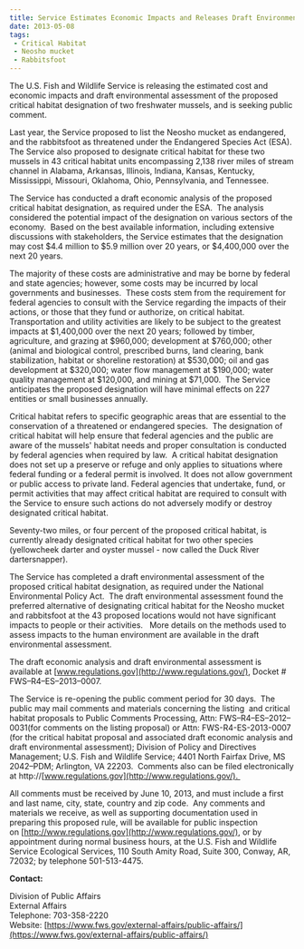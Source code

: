 ```yaml
---
title: Service Estimates Economic Impacts and Releases Draft Environmental Assessment of Critical Habitat Designation for Neosho Mucket and Rabbitsfoot
date: 2013-05-08
tags:
 - Critical Habitat
 - Neosho mucket
 - Rabbitsfoot
---
```


The U.S. Fish and Wildlife Service is releasing the estimated cost and economic impacts and draft environmental assessment of the proposed critical habitat designation of two freshwater mussels, and is seeking public comment.

Last year, the Service proposed to list the Neosho mucket as endangered, and the rabbitsfoot as threatened under the Endangered Species Act (ESA). The Service also proposed to designate critical habitat for these two mussels in 43 critical habitat units encompassing 2,138 river miles of stream channel in Alabama, Arkansas, Illinois, Indiana, Kansas, Kentucky, Mississippi, Missouri, Oklahoma, Ohio, Pennsylvania, and Tennessee. 

The Service has conducted a draft economic analysis of the proposed critical habitat designation, as required under the ESA.  The analysis considered the potential impact of the designation on various sectors of the economy.  Based on the best available information, including extensive discussions with stakeholders, the Service estimates that the designation may cost $4.4 million to $5.9 million over 20 years, or $4,400,000 over the next 20 years.

The majority of these costs are administrative and may be borne by federal and state agencies; however, some costs may be incurred by local governments and businesses.  These costs stem from the requirement for federal agencies to consult with the Service regarding the impacts of their actions, or those that they fund or authorize, on critical habitat.  Transportation and utility activities are likely to be subject to the greatest impacts at $1,400,000 over the next 20 years; followed by timber, agriculture, and grazing at $960,000; development at $760,000; other (animal and biological control, prescribed burns, land clearing, bank stabilization, habitat or shoreline restoration) at $530,000; oil and gas development at $320,000; water flow management at $190,000; water quality management at $120,000, and mining at $71,000.  The Service anticipates the proposed designation will have minimal effects on 227 entities or small businesses annually.

Critical habitat refers to specific geographic areas that are essential to the conservation of a threatened or endangered species.  The designation of critical habitat will help ensure that federal agencies and the public are aware of the mussels' habitat needs and proper consultation is conducted by federal agencies when required by law.  A critical habitat designation does not set up a preserve or refuge and only applies to situations where federal funding or a federal permit is involved. It does not allow government or public access to private land. Federal agencies that undertake, fund, or permit activities that may affect critical habitat are required to consult with the Service to ensure such actions do not adversely modify or destroy designated critical habitat.

Seventy-two miles, or four percent of the proposed critical habitat, is currently already designated critical habitat for two other species (yellowcheek darter and oyster mussel - now called the Duck River dartersnapper). 

The Service has completed a draft environmental assessment of the proposed critical habitat designation, as required under the National Environmental Policy Act.  The draft environmental assessment found the preferred alternative of designating critical habitat for the Neosho mucket and rabbitsfoot at the 43 proposed locations would not have significant impacts to people or their activities.   More details on the methods used to assess impacts to the human environment are available in the draft environmental assessment.

The draft economic analysis and draft environmental assessment is available at [www.regulations.gov](http://www.regulations.gov/), Docket # FWS–R4–ES–2013–0007.

The Service is re-opening the public comment period for 30 days.  The public may mail comments and materials concerning the listing  and critical habitat proposals to Public Comments Processing, Attn: FWS–R4–ES–2012–0031(for comments on the listing proposal) or Attn: FWS-R4-ES-2013-0007 (for the critical habitat proposal and associated draft economic analysis and draft environmental assessment); Division of Policy and Directives Management; U.S. Fish and Wildlife Service; 4401 North Fairfax Drive, MS 2042–PDM; Arlington, VA 22203\.  Comments also can be filed electronically at http://[www.regulations.gov](http://www.regulations.gov/). 

All comments must be received by June 10, 2013, and must include a first and last name, city, state, country and zip code.  Any comments and materials we receive, as well as supporting documentation used in preparing this proposed rule, will be available for public inspection on [http://www.regulations.gov](http://www.regulations.gov/), or by appointment during normal business hours, at the U.S. Fish and Wildlife Service Ecological Services, 110 South Amity Road, Suite 300, Conway, AR, 72032; by telephone 501-513-4475.

**Contact:**

Division of Public Affairs  
External Affairs  
Telephone: 703-358-2220  
Website: [https://www.fws.gov/external-affairs/public-affairs/](https://www.fws.gov/external-affairs/public-affairs/)
